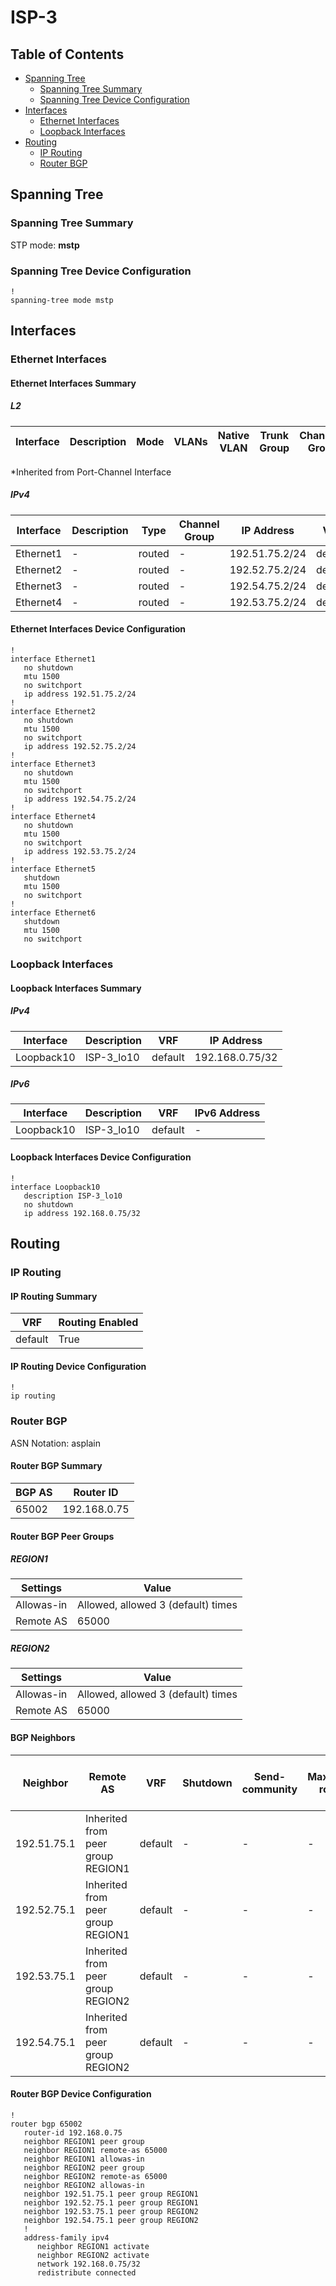 # ISP-3

## Table of Contents

- [Spanning Tree](#spanning-tree)
  - [Spanning Tree Summary](#spanning-tree-summary)
  - [Spanning Tree Device Configuration](#spanning-tree-device-configuration)
- [Interfaces](#interfaces)
  - [Ethernet Interfaces](#ethernet-interfaces)
  - [Loopback Interfaces](#loopback-interfaces)
- [Routing](#routing)
  - [IP Routing](#ip-routing)
  - [Router BGP](#router-bgp)

## Spanning Tree

### Spanning Tree Summary

STP mode: **mstp**

### Spanning Tree Device Configuration

```eos
!
spanning-tree mode mstp
```

## Interfaces

### Ethernet Interfaces

#### Ethernet Interfaces Summary

##### L2

| Interface | Description | Mode | VLANs | Native VLAN | Trunk Group | Channel-Group |
| --------- | ----------- | ---- | ----- | ----------- | ----------- | ------------- |

*Inherited from Port-Channel Interface

##### IPv4

| Interface | Description | Type | Channel Group | IP Address | VRF |  MTU | Shutdown | ACL In | ACL Out |
| --------- | ----------- | -----| ------------- | ---------- | ----| ---- | -------- | ------ | ------- |
| Ethernet1 | - | routed | - | 192.51.75.2/24 | default | 1500 | False | - | - |
| Ethernet2 | - | routed | - | 192.52.75.2/24 | default | 1500 | False | - | - |
| Ethernet3 | - | routed | - | 192.54.75.2/24 | default | 1500 | False | - | - |
| Ethernet4 | - | routed | - | 192.53.75.2/24 | default | 1500 | False | - | - |

#### Ethernet Interfaces Device Configuration

```eos
!
interface Ethernet1
   no shutdown
   mtu 1500
   no switchport
   ip address 192.51.75.2/24
!
interface Ethernet2
   no shutdown
   mtu 1500
   no switchport
   ip address 192.52.75.2/24
!
interface Ethernet3
   no shutdown
   mtu 1500
   no switchport
   ip address 192.54.75.2/24
!
interface Ethernet4
   no shutdown
   mtu 1500
   no switchport
   ip address 192.53.75.2/24
!
interface Ethernet5
   shutdown
   mtu 1500
   no switchport
!
interface Ethernet6
   shutdown
   mtu 1500
   no switchport
```

### Loopback Interfaces

#### Loopback Interfaces Summary

##### IPv4

| Interface | Description | VRF | IP Address |
| --------- | ----------- | --- | ---------- |
| Loopback10 | ISP-3_lo10 | default | 192.168.0.75/32 |

##### IPv6

| Interface | Description | VRF | IPv6 Address |
| --------- | ----------- | --- | ------------ |
| Loopback10 | ISP-3_lo10 | default | - |

#### Loopback Interfaces Device Configuration

```eos
!
interface Loopback10
   description ISP-3_lo10
   no shutdown
   ip address 192.168.0.75/32
```

## Routing

### IP Routing

#### IP Routing Summary

| VRF | Routing Enabled |
| --- | --------------- |
| default | True |

#### IP Routing Device Configuration

```eos
!
ip routing
```

### Router BGP

ASN Notation: asplain

#### Router BGP Summary

| BGP AS | Router ID |
| ------ | --------- |
| 65002 | 192.168.0.75 |

#### Router BGP Peer Groups

##### REGION1

| Settings | Value |
| -------- | ----- |
| Allowas-in | Allowed, allowed 3 (default) times |
| Remote AS | 65000 |

##### REGION2

| Settings | Value |
| -------- | ----- |
| Allowas-in | Allowed, allowed 3 (default) times |
| Remote AS | 65000 |

#### BGP Neighbors

| Neighbor | Remote AS | VRF | Shutdown | Send-community | Maximum-routes | Allowas-in | BFD | RIB Pre-Policy Retain | Route-Reflector Client | Passive | TTL Max Hops |
| -------- | --------- | --- | -------- | -------------- | -------------- | ---------- | --- | --------------------- | ---------------------- | ------- | ------------ |
| 192.51.75.1 | Inherited from peer group REGION1 | default | - | - | - | Inherited from peer group REGION1 | - | - | - | - | - |
| 192.52.75.1 | Inherited from peer group REGION1 | default | - | - | - | Inherited from peer group REGION1 | - | - | - | - | - |
| 192.53.75.1 | Inherited from peer group REGION2 | default | - | - | - | Inherited from peer group REGION2 | - | - | - | - | - |
| 192.54.75.1 | Inherited from peer group REGION2 | default | - | - | - | Inherited from peer group REGION2 | - | - | - | - | - |

#### Router BGP Device Configuration

```eos
!
router bgp 65002
   router-id 192.168.0.75
   neighbor REGION1 peer group
   neighbor REGION1 remote-as 65000
   neighbor REGION1 allowas-in
   neighbor REGION2 peer group
   neighbor REGION2 remote-as 65000
   neighbor REGION2 allowas-in
   neighbor 192.51.75.1 peer group REGION1
   neighbor 192.52.75.1 peer group REGION1
   neighbor 192.53.75.1 peer group REGION2
   neighbor 192.54.75.1 peer group REGION2
   !
   address-family ipv4
      neighbor REGION1 activate
      neighbor REGION2 activate
      network 192.168.0.75/32
      redistribute connected
```
